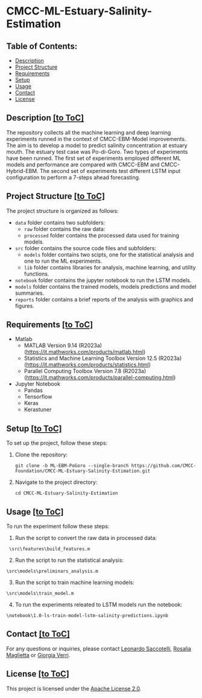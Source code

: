 ﻿# CMCC-ML-Estuary-Salinity-Estimation
 
## Table of Contents:
- [Description](#description)
- [Project Structure](#project-structure)
- [Requirements](#requirements)
- [Setup](#setup)
- [Usage](#usage)
- [Contact](#contact)
- [License](#license)

## Description [[to ToC]](#table-of-contents)

The repository collects all the machine learning and deep learning experiments runned in the context of CMCC-EBM-Model improvements. The aim is to develop a model to predict salinity concentration at estuary mouth. The estuary test case was Po-di-Goro.
Two types of experiments have been runned. The first set of experiments employed different ML models and performance are compared with CMCC-EBM and CMCC-Hybrid-EBM.
The second set of experiments test different LSTM input configuration to perform a 7-steps ahead forecasting. 

## Project Structure [[to ToC]](#table-of-contents)

The project structure is organized as follows:

- `data` folder contains two subfolders:
  - `raw` folder contains the raw data:
  - `processed` folder contains the processed data used for training models.
- `src` folder contains the source code files and subfolders:
  - `models` folder contains two scipts, one for the statistical analysis and one to run the ML experiments.
  - `lib` folder contains libraries for analysis, machine learning, and utility functions.
- `notebook` folder contains the jupyter notebook to run the LSTM models.
- `models` folder contains the trained models, models predictions and model summaries.
- `reports` folder contains a brief reports of the analysis with graphics and figures.

## Requirements [[to ToC]](#table-of-contents)
- Matlab
  - MATLAB Version 9.14 (R2023a) (https://it.mathworks.com/products/matlab.html)
  - Statistics and Machine Learning Toolbox Version 12.5 (R2023a) (https://it.mathworks.com/products/statistics.html)
  - Parallel Computing Toolbox Version 7.8 (R2023a) (https://it.mathworks.com/products/parallel-computing.html)
- Jupyter Notebook
  - Pandas
  - Tensorflow
  - Keras
  - Kerastuner

## Setup [[to ToC]](#table-of-contents)
To set up the project, follow these steps:

1. Clone the repository: 
    ```
	git clone -b ML-EBM-PoGoro --single-branch https://github.com/CMCC-Foundation/CMCC-ML-Estuary-Salinity-Estimation.git
    ```
2. Navigate to the project directory:
    ```
    cd CMCC-ML-Estuary-Salinity-Estimation
    ```

## Usage [[to ToC]](#table-of-contents)
To run the experiment follow these steps:

1. Run the script to convert the raw data in processed data:
````
 \src\features\build_features.m
````
2. Run the script to run the statistical analysis:
````
\src\models\preliminars_analysis.m
````

3. Run the script to train machine learning models:
````
\src\models\train_model.m
````

4. To run the experiments releated to LSTM models run the notebook:
````
\notebook\1.0-ls-train-model-lstm-salinity-predictions.ipynb
````

## Contact [[to ToC]](#table-of-contents)

For any questions or inquiries, please contact [Leonardo Saccotelli](mailto:leonardo.saccotelli@cmcc.it), [Rosalia Maglietta](mailto:rosalia.maglietta@cnr.it) or [Giorgia Verri](mailto:giorgia.verri@cmcc.it).

## License [[to ToC]](#table-of-contents)

This project is licensed under the [Apache License 2.0](LICENSE).
